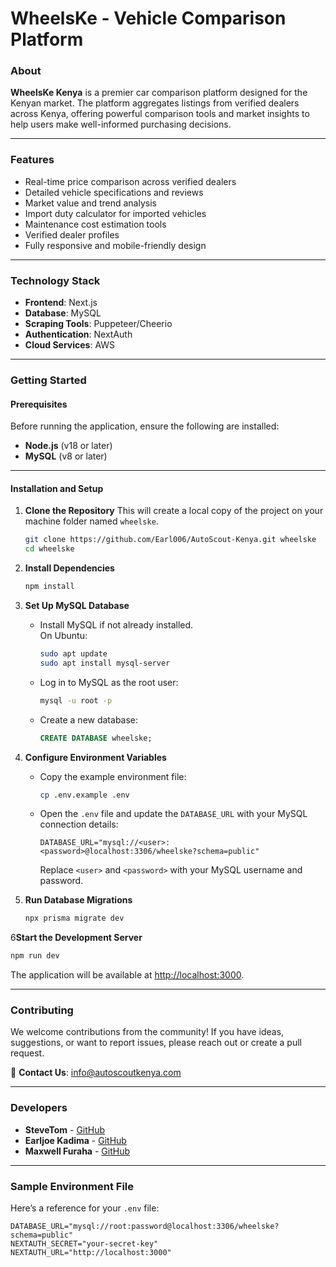 # WheelsKe - Vehicle Comparison Platform

### About
**WheelsKe Kenya** is a premier car comparison platform designed for the Kenyan market. The platform aggregates listings from verified dealers across Kenya, offering powerful comparison tools and market insights to help users make well-informed purchasing decisions.

---

### Features

- Real-time price comparison across verified dealers
- Detailed vehicle specifications and reviews
- Market value and trend analysis
- Import duty calculator for imported vehicles
- Maintenance cost estimation tools
- Verified dealer profiles
- Fully responsive and mobile-friendly design

---

### Technology Stack

- **Frontend**: Next.js
- **Database**: MySQL
- **Scraping Tools**: Puppeteer/Cheerio
- **Authentication**: NextAuth
- **Cloud Services**: AWS

---

### Getting Started

#### Prerequisites
Before running the application, ensure the following are installed:

- **Node.js** (v18 or later)
- **MySQL** (v8 or later)

---

#### Installation and Setup

1. **Clone the Repository**
   This will create a local copy of the project on your machine folder named `wheelske`.
      ```bash
      git clone https://github.com/Earl006/AutoScout-Kenya.git wheelske
      cd wheelske
      ```

2. **Install Dependencies**
   ```bash
   npm install
   ```

3. **Set Up MySQL Database**
    - Install MySQL if not already installed.  
      On Ubuntu:
      ```bash
      sudo apt update
      sudo apt install mysql-server
      ```
    - Log in to MySQL as the root user:
      ```bash
      mysql -u root -p
      ```
    - Create a new database:
      ```sql
      CREATE DATABASE wheelske;
      ```

4. **Configure Environment Variables**
    - Copy the example environment file:
      ```bash
      cp .env.example .env
      ```
    - Open the `.env` file and update the `DATABASE_URL` with your MySQL connection details:
      ```
      DATABASE_URL="mysql://<user>:<password>@localhost:3306/wheelske?schema=public"
      ```
      Replace `<user>` and `<password>` with your MySQL username and password.

5. **Run Database Migrations**
   ```bash
   npx prisma migrate dev
   ```

6**Start the Development Server**
   ```bash
   npm run dev
   ```

   The application will be available at [http://localhost:3000](http://localhost:3000).

---

### Contributing
We welcome contributions from the community! If you have ideas, suggestions, or want to report issues, please reach out or create a pull request.

📧 **Contact Us**: info@autoscoutkenya.com

---

### Developers
- **SteveTom** - [GitHub](https://github.com/Raccoon254)
- **Earljoe Kadima** - [GitHub](https://github.com/Earl006)
- **Maxwell Furaha** - [GitHub](https://github.com/Simply-Furaha)

---

### Sample Environment File
Here’s a reference for your `.env` file:
```
DATABASE_URL="mysql://root:password@localhost:3306/wheelske?schema=public"
NEXTAUTH_SECRET="your-secret-key"
NEXTAUTH_URL="http://localhost:3000"
```